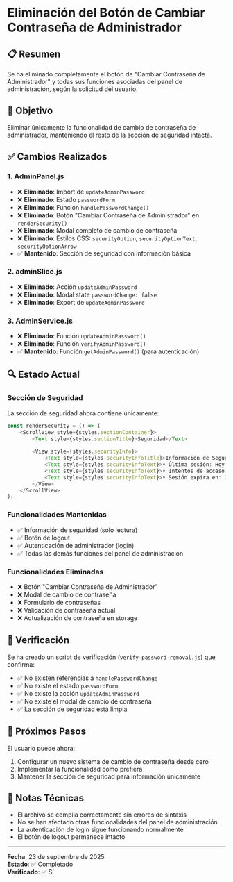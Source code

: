 # Eliminación del Botón de Cambiar Contraseña de Administrador

## 📋 Resumen
Se ha eliminado completamente el botón de "Cambiar Contraseña de Administrador" y todas sus funciones asociadas del panel de administración, según la solicitud del usuario.

## 🎯 Objetivo
Eliminar únicamente la funcionalidad de cambio de contraseña de administrador, manteniendo el resto de la sección de seguridad intacta.

## ✅ Cambios Realizados

### 1. AdminPanel.js
- ❌ **Eliminado**: Import de `updateAdminPassword`
- ❌ **Eliminado**: Estado `passwordForm` 
- ❌ **Eliminado**: Función `handlePasswordChange()`
- ❌ **Eliminado**: Botón "Cambiar Contraseña de Administrador" en `renderSecurity()`
- ❌ **Eliminado**: Modal completo de cambio de contraseña
- ❌ **Eliminado**: Estilos CSS: `securityOption`, `securityOptionText`, `securityOptionArrow`
- ✅ **Mantenido**: Sección de seguridad con información básica

### 2. adminSlice.js
- ❌ **Eliminado**: Acción `updateAdminPassword`
- ❌ **Eliminado**: Modal state `passwordChange: false`
- ❌ **Eliminado**: Export de `updateAdminPassword`

### 3. AdminService.js
- ❌ **Eliminado**: Función `updateAdminPassword()`
- ❌ **Eliminado**: Función `verifyAdminPassword()`
- ✅ **Mantenido**: Función `getAdminPassword()` (para autenticación)

## 🔍 Estado Actual

### Sección de Seguridad
La sección de seguridad ahora contiene únicamente:
```javascript
const renderSecurity = () => (
    <ScrollView style={styles.sectionContainer}>
        <Text style={styles.sectionTitle}>Seguridad</Text>
        
        <View style={styles.securityInfo}>
            <Text style={styles.securityInfoTitle}>Información de Seguridad</Text>
            <Text style={styles.securityInfoText}>• Última sesión: Hoy a las 10:30</Text>
            <Text style={styles.securityInfoText}>• Intentos de acceso fallidos: 0</Text>
            <Text style={styles.securityInfoText}>• Sesión expira en: 25 minutos</Text>
        </View>
    </ScrollView>
);
```

### Funcionalidades Mantenidas
- ✅ Información de seguridad (solo lectura)
- ✅ Botón de logout
- ✅ Autenticación de administrador (login)
- ✅ Todas las demás funciones del panel de administración

### Funcionalidades Eliminadas
- ❌ Botón "Cambiar Contraseña de Administrador"
- ❌ Modal de cambio de contraseña
- ❌ Formulario de contraseñas
- ❌ Validación de contraseña actual
- ❌ Actualización de contraseña en storage

## 🧪 Verificación
Se ha creado un script de verificación (`verify-password-removal.js`) que confirma:
- ✅ No existen referencias a `handlePasswordChange`
- ✅ No existe el estado `passwordForm`
- ✅ No existe la acción `updateAdminPassword`
- ✅ No existe el modal de cambio de contraseña
- ✅ La sección de seguridad está limpia

## 🚀 Próximos Pasos
El usuario puede ahora:
1. Configurar un nuevo sistema de cambio de contraseña desde cero
2. Implementar la funcionalidad como prefiera
3. Mantener la sección de seguridad para información únicamente

## 📝 Notas Técnicas
- El archivo se compila correctamente sin errores de sintaxis
- No se han afectado otras funcionalidades del panel de administración
- La autenticación de login sigue funcionando normalmente
- El botón de logout permanece intacto

---
**Fecha**: 23 de septiembre de 2025  
**Estado**: ✅ Completado  
**Verificado**: ✅ Sí